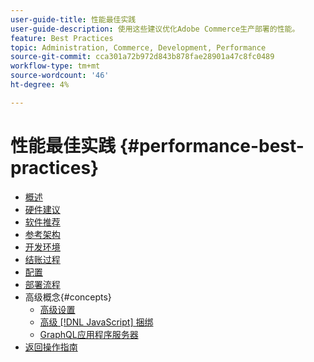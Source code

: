 ```yaml
---
user-guide-title: 性能最佳实践
user-guide-description: 使用这些建议优化Adobe Commerce生产部署的性能。
feature: Best Practices
topic: Administration, Commerce, Development, Performance
source-git-commit: cca301a72b972d843b878fae28901a47c8fc0489
workflow-type: tm+mt
source-wordcount: '46'
ht-degree: 4%

---
```



# 性能最佳实践 {#performance-best-practices}

- [概述](overview.md)
- [硬件建议](hardware.md)
- [软件推荐](software.md)
- [参考架构](reference-architecture.md)
- [开发环境](development-environment.md)
- [结账过程](high-throughput-order-processing.md)
- [配置](configuration.md)
- [部署流程](deployment-flow.md)
- 高级概念{#concepts}
   - [高级设置](advanced-setup.md)
   - [高级 [!DNL JavaScript] 捆绑](advanced-js-bundling.md)
   - [GraphQL应用程序服务器](application-server.md)
- [返回操作指南](https://experienceleague.adobe.com/docs/commerce-operations/operational-guides/home.html)
